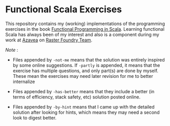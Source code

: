 # Functional Scala Exercises

This repository contains my (working) implementations of the programming exercises in the book [Functional Programming in Scala](https://www.manning.com/books/functional-programming-in-scala). Learning functional Scala has always been of my interest and also is a component during my work at [Azavea](https://github.com/azavea) on [Raster Foundry Team](https://github.com/raster-foundry/).

_Note_ :

* Files appended by `-not-me` means that the solution was entirely inspired by some online suggestions. If `-partly` is appended, it means that the exercise has multiple questions, and only part(s) are done by myself. These mean the exercises may need later revision for me to better internalize

* Files appended by `-has-better` means that they include a better (in terms of efficiency, stack safety, etc) solution posted online.

* Files appended by `-by-hint` means that I came up with the detailed solution after looking for hints, which means they may need a second look to digest better.
